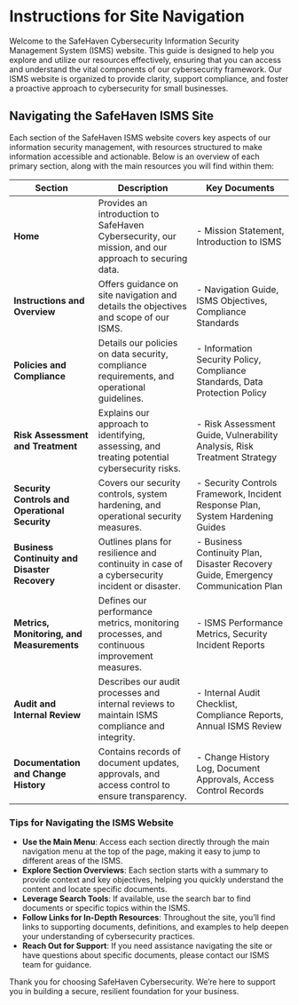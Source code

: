 

# Instructions for Site Navigation

Welcome to the SafeHaven Cybersecurity Information Security Management System (ISMS) website. This guide is designed to help you explore and utilize our resources effectively, ensuring that you can access and understand the vital components of our cybersecurity framework. Our ISMS website is organized to provide clarity, support compliance, and foster a proactive approach to cybersecurity for small businesses.

## Navigating the SafeHaven ISMS Site

Each section of the SafeHaven ISMS website covers key aspects of our information security management, with resources structured to make information accessible and actionable. Below is an overview of each primary section, along with the main resources you will find within them:

| Section                              | Description                                                                                           | Key Documents                                   |
|--------------------------------------|-------------------------------------------------------------------------------------------------------|-------------------------------------------------|
| **Home**                             | Provides an introduction to SafeHaven Cybersecurity, our mission, and our approach to securing data.  | - Mission Statement, Introduction to ISMS       |
| **Instructions and Overview**        | Offers guidance on site navigation and details the objectives and scope of our ISMS.                  | - Navigation Guide, ISMS Objectives, Compliance Standards |
| **Policies and Compliance**          | Details our policies on data security, compliance requirements, and operational guidelines.           | - Information Security Policy, Compliance Standards, Data Protection Policy |
| **Risk Assessment and Treatment**    | Explains our approach to identifying, assessing, and treating potential cybersecurity risks.          | - Risk Assessment Guide, Vulnerability Analysis, Risk Treatment Strategy |
| **Security Controls and Operational Security** | Covers our security controls, system hardening, and operational security measures.   | - Security Controls Framework, Incident Response Plan, System Hardening Guides |
| **Business Continuity and Disaster Recovery** | Outlines plans for resilience and continuity in case of a cybersecurity incident or disaster.         | - Business Continuity Plan, Disaster Recovery Guide, Emergency Communication Plan |
| **Metrics, Monitoring, and Measurements** | Defines our performance metrics, monitoring processes, and continuous improvement measures.           | - ISMS Performance Metrics, Security Incident Reports |
| **Audit and Internal Review**        | Describes our audit processes and internal reviews to maintain ISMS compliance and integrity.          | - Internal Audit Checklist, Compliance Reports, Annual ISMS Review |
| **Documentation and Change History** | Contains records of document updates, approvals, and access control to ensure transparency.           | - Change History Log, Document Approvals, Access Control Records |

### Tips for Navigating the ISMS Website

- **Use the Main Menu**: Access each section directly through the main navigation menu at the top of the page, making it easy to jump to different areas of the ISMS.
- **Explore Section Overviews**: Each section starts with a summary to provide context and key objectives, helping you quickly understand the content and locate specific documents.
- **Leverage Search Tools**: If available, use the search bar to find documents or specific topics within the ISMS.
- **Follow Links for In-Depth Resources**: Throughout the site, you’ll find links to supporting documents, definitions, and examples to help deepen your understanding of cybersecurity practices.
- **Reach Out for Support**: If you need assistance navigating the site or have questions about specific documents, please contact our ISMS team for guidance.

Thank you for choosing SafeHaven Cybersecurity. We’re here to support you in building a secure, resilient foundation for your business. 
